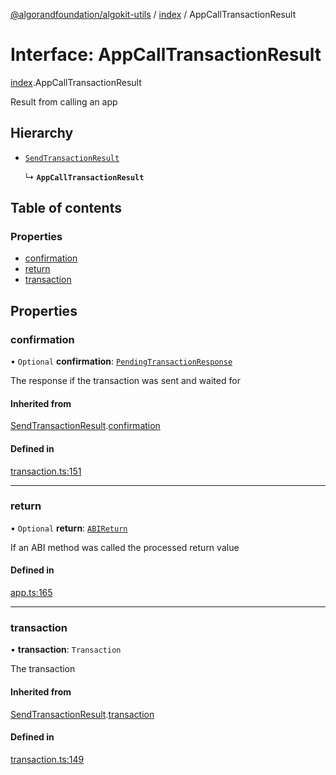 [@algorandfoundation/algokit-utils](../README.md) / [index](../modules/index.md) / AppCallTransactionResult

# Interface: AppCallTransactionResult

[index](../modules/index.md).AppCallTransactionResult

Result from calling an app

## Hierarchy

- [`SendTransactionResult`](index.SendTransactionResult.md)

  ↳ **`AppCallTransactionResult`**

## Table of contents

### Properties

- [confirmation](index.AppCallTransactionResult.md#confirmation)
- [return](index.AppCallTransactionResult.md#return)
- [transaction](index.AppCallTransactionResult.md#transaction)

## Properties

### confirmation

• `Optional` **confirmation**: [`PendingTransactionResponse`](types_algod.PendingTransactionResponse.md)

The response if the transaction was sent and waited for

#### Inherited from

[SendTransactionResult](index.SendTransactionResult.md).[confirmation](index.SendTransactionResult.md#confirmation)

#### Defined in

[transaction.ts:151](https://github.com/algorandfoundation/algokit-utils-ts/blob/88a7c0f/src/transaction.ts#L151)

___

### return

• `Optional` **return**: [`ABIReturn`](../modules/index.md#abireturn)

If an ABI method was called the processed return value

#### Defined in

[app.ts:165](https://github.com/algorandfoundation/algokit-utils-ts/blob/88a7c0f/src/app.ts#L165)

___

### transaction

• **transaction**: `Transaction`

The transaction

#### Inherited from

[SendTransactionResult](index.SendTransactionResult.md).[transaction](index.SendTransactionResult.md#transaction)

#### Defined in

[transaction.ts:149](https://github.com/algorandfoundation/algokit-utils-ts/blob/88a7c0f/src/transaction.ts#L149)
